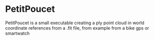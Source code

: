 # PetitPoucet
PetitPoucet is a small executable creating a ply point cloud in world coordinate references from a .fit file, from example from a bike gps or smartwatch
